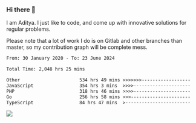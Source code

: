 ### Hi there 👋

I am Aditya. I just like to code, and come up with innovative solutions for regular problems.

Please note that a lot of work I do is on Gitlab and other branches than master, so my contribution graph will be complete mess.

<!--START_SECTION:waka-->

```txt
From: 30 January 2020 - To: 23 June 2024

Total Time: 2,048 hrs 25 mins

Other                      534 hrs 49 mins >>>>>>>------------------   26.11 %
JavaScript                 354 hrs 3 mins  >>>>---------------------   17.28 %
PHP                        318 hrs 46 mins >>>>---------------------   15.56 %
Go                         256 hrs 58 mins >>>----------------------   12.55 %
TypeScript                 84 hrs 47 mins  >------------------------   04.14 %
```

<!--END_SECTION:waka-->

![](https://komarev.com/ghpvc/?username=BrainBuzzer)
